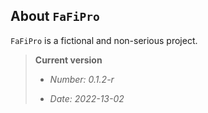 About `FaFiPro`
---------------

`FaFiPro` is a fictional and non-serious project.


<!-- VERSION - INFOS - AUTO - START -->

> **Current version**
>
>   * *Number: 0.1.2-r*
>
>   * *Date: 2022-13-02*

<!-- VERSION - INFOS - AUTO - END -->
